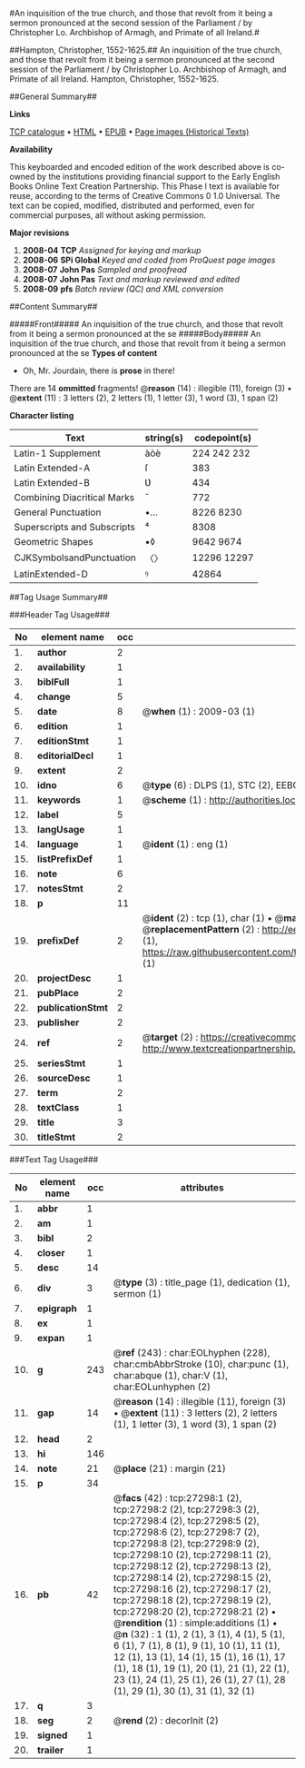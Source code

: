 #An inquisition of the true church, and those that revolt from it being a sermon pronounced at the second session of the Parliament / by Christopher Lo. Archbishop of Armagh, and Primate of all Ireland.#

##Hampton, Christopher, 1552-1625.##
An inquisition of the true church, and those that revolt from it being a sermon pronounced at the second session of the Parliament / by Christopher Lo. Archbishop of Armagh, and Primate of all Ireland.
Hampton, Christopher, 1552-1625.

##General Summary##

**Links**

[TCP catalogue](http://www.ota.ox.ac.uk/tcp/)  • 
[HTML](http://tei.it.ox.ac.uk/tcp/Texts-HTML/free/A02/A02607.html)  • 
[EPUB](http://tei.it.ox.ac.uk/tcp/Texts-EPUB/free/A02/A02607.epub) • 
[Page images (Historical Texts)](https://data.historicaltexts.jisc.ac.uk/view?pubId=eebo-24171043e&pageId=eebo-24171043e-27298-1)

**Availability**

This keyboarded and encoded edition of the
	       work described above is co-owned by the institutions
	       providing financial support to the Early English Books
	       Online Text Creation Partnership. This Phase I text is
	       available for reuse, according to the terms of Creative
	       Commons 0 1.0 Universal. The text can be copied,
	       modified, distributed and performed, even for
	       commercial purposes, all without asking permission.

**Major revisions**

1. __2008-04__ __TCP__ *Assigned for keying and markup*
1. __2008-06__ __SPi Global__ *Keyed and coded from ProQuest page images*
1. __2008-07__ __John Pas__ *Sampled and proofread*
1. __2008-07__ __John Pas__ *Text and markup reviewed and edited*
1. __2008-09__ __pfs__ *Batch review (QC) and XML conversion*

##Content Summary##

#####Front#####
An inquisition of the true church, and those that revolt from it being a sermon pronounced at the se
#####Body#####
An inquisition of the true church, and those that revolt from it being a sermon pronounced at the se
**Types of content**

  * Oh, Mr. Jourdain, there is **prose** in there!

There are 14 **ommitted** fragments! 
 @__reason__ (14) : illegible (11), foreign (3)  •  @__extent__ (11) : 3 letters (2), 2 letters (1), 1 letter (3), 1 word (3), 1 span (2)

**Character listing**


|Text|string(s)|codepoint(s)|
|---|---|---|
|Latin-1 Supplement|àòè|224 242 232|
|Latin Extended-A|ſ|383|
|Latin Extended-B|Ʋ|434|
|Combining             Diacritical Marks|̄|772|
|General Punctuation|•…|8226 8230|
|Superscripts             and Subscripts|⁴|8308|
|Geometric Shapes|▪◊|9642 9674|
|CJKSymbolsandPunctuation|〈〉|12296 12297|
|LatinExtended-D|ꝰ|42864|

##Tag Usage Summary##

###Header Tag Usage###

|No|element name|occ|attributes|
|---|---|---|---|
|1.|__author__|2||
|2.|__availability__|1||
|3.|__biblFull__|1||
|4.|__change__|5||
|5.|__date__|8| @__when__ (1) : 2009-03 (1)|
|6.|__edition__|1||
|7.|__editionStmt__|1||
|8.|__editorialDecl__|1||
|9.|__extent__|2||
|10.|__idno__|6| @__type__ (6) : DLPS (1), STC (2), EEBO-CITATION (1), OCLC (1), VID (1)|
|11.|__keywords__|1| @__scheme__ (1) : http://authorities.loc.gov/ (1)|
|12.|__label__|5||
|13.|__langUsage__|1||
|14.|__language__|1| @__ident__ (1) : eng (1)|
|15.|__listPrefixDef__|1||
|16.|__note__|6||
|17.|__notesStmt__|2||
|18.|__p__|11||
|19.|__prefixDef__|2| @__ident__ (2) : tcp (1), char (1)  •  @__matchPattern__ (2) : ([0-9\-]+):([0-9IVX]+) (1), (.+) (1)  •  @__replacementPattern__ (2) : http://eebo.chadwyck.com/downloadtiff?vid=$1&page=$2 (1), https://raw.githubusercontent.com/textcreationpartnership/Texts/master/tcpchars.xml#$1 (1)|
|20.|__projectDesc__|1||
|21.|__pubPlace__|2||
|22.|__publicationStmt__|2||
|23.|__publisher__|2||
|24.|__ref__|2| @__target__ (2) : https://creativecommons.org/publicdomain/zero/1.0/ (1), http://www.textcreationpartnership.org/docs/. (1)|
|25.|__seriesStmt__|1||
|26.|__sourceDesc__|1||
|27.|__term__|2||
|28.|__textClass__|1||
|29.|__title__|3||
|30.|__titleStmt__|2||


###Text Tag Usage###

|No|element name|occ|attributes|
|---|---|---|---|
|1.|__abbr__|1||
|2.|__am__|1||
|3.|__bibl__|2||
|4.|__closer__|1||
|5.|__desc__|14||
|6.|__div__|3| @__type__ (3) : title_page (1), dedication (1), sermon (1)|
|7.|__epigraph__|1||
|8.|__ex__|1||
|9.|__expan__|1||
|10.|__g__|243| @__ref__ (243) : char:EOLhyphen (228), char:cmbAbbrStroke (10), char:punc (1), char:abque (1), char:V (1), char:EOLunhyphen (2)|
|11.|__gap__|14| @__reason__ (14) : illegible (11), foreign (3)  •  @__extent__ (11) : 3 letters (2), 2 letters (1), 1 letter (3), 1 word (3), 1 span (2)|
|12.|__head__|2||
|13.|__hi__|146||
|14.|__note__|21| @__place__ (21) : margin (21)|
|15.|__p__|34||
|16.|__pb__|42| @__facs__ (42) : tcp:27298:1 (2), tcp:27298:2 (2), tcp:27298:3 (2), tcp:27298:4 (2), tcp:27298:5 (2), tcp:27298:6 (2), tcp:27298:7 (2), tcp:27298:8 (2), tcp:27298:9 (2), tcp:27298:10 (2), tcp:27298:11 (2), tcp:27298:12 (2), tcp:27298:13 (2), tcp:27298:14 (2), tcp:27298:15 (2), tcp:27298:16 (2), tcp:27298:17 (2), tcp:27298:18 (2), tcp:27298:19 (2), tcp:27298:20 (2), tcp:27298:21 (2)  •  @__rendition__ (1) : simple:additions (1)  •  @__n__ (32) : 1 (1), 2 (1), 3 (1), 4 (1), 5 (1), 6 (1), 7 (1), 8 (1), 9 (1), 10 (1), 11 (1), 12 (1), 13 (1), 14 (1), 15 (1), 16 (1), 17 (1), 18 (1), 19 (1), 20 (1), 21 (1), 22 (1), 23 (1), 24 (1), 25 (1), 26 (1), 27 (1), 28 (1), 29 (1), 30 (1), 31 (1), 32 (1)|
|17.|__q__|3||
|18.|__seg__|2| @__rend__ (2) : decorInit (2)|
|19.|__signed__|1||
|20.|__trailer__|1||
